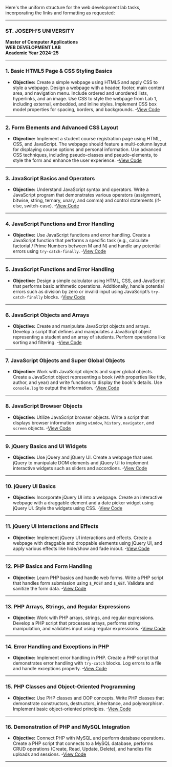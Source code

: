 Here's the uniform structure for the web development lab tasks, incorporating the links and formatting as requested:

---

### ST. JOSEPH’S UNIVERSITY  
**Master of Computer Applications**  
**WEB DEVELOPMENT LAB**  
**Academic Year 2024-25**

---

### 1. Basic HTML5 Page & CSS Styling Basics
- **Objective:** Create a simple webpage using HTML5 and apply CSS to style a webpage. Design a webpage with a header, footer, main content area, and navigation menu. Include ordered and unordered lists, hyperlinks, and an image. Use CSS to style the webpage from Lab 1, including external, embedded, and inline styles. Implement CSS box model properties for spacing, borders, and backgrounds.
-[View Code](https://github.com/smartbooty69/MCA-2024-2026/tree/main/Semester%20I/Web-PHP/Prog01)

---

### 2. Form Elements and Advanced CSS Layout
- **Objective:** Implement a student course registration page using HTML, CSS, and JavaScript. The webpage should feature a multi-column layout for displaying course options and personal information. Use advanced CSS techniques, including pseudo-classes and pseudo-elements, to style the form and enhance the user experience.
-[View Code](https://github.com/smartbooty69/MCA-2024-2026/tree/main/Semester%20I/Web-PHP/Prog02)

---

### 3. JavaScript Basics and Operators
- **Objective:** Understand JavaScript syntax and operators. Write a JavaScript program that demonstrates various operators (assignment, bitwise, string, ternary, unary, and comma) and control statements (if-else, switch-case).
-[View Code](https://github.com/smartbooty69/MCA-2024-2026/tree/main/Semester%20I/Web-PHP/Prog03)

---

### 4. JavaScript Functions and Error Handling
- **Objective:** Use JavaScript functions and error handling. Create a JavaScript function that performs a specific task (e.g., calculate factorial / Prime Numbers between M and N) and handle any potential errors using `try-catch-finally`.
-[View Code](https://github.com/smartbooty69/MCA-2024-2026/tree/main/Semester%20I/Web-PHP/Prog04)

---

### 5. JavaScript Functions and Error Handling
- **Objective:** Design a simple calculator using HTML, CSS, and JavaScript that performs basic arithmetic operations. Additionally, handle potential errors such as division by zero or invalid input using JavaScript’s `try-catch-finally` blocks.
-[View Code](https://github.com/smartbooty69/MCA-2024-2026/tree/main/Semester%20I/Web-PHP/Prog05)

---

### 6. JavaScript Objects and Arrays
- **Objective:** Create and manipulate JavaScript objects and arrays. Develop a script that defines and manipulates a JavaScript object representing a student and an array of students. Perform operations like sorting and filtering.
-[View Code](https://github.com/smartbooty69/MCA-2024-2026/tree/main/Semester%20I/Web-PHP/Prog06)

---

### 7. JavaScript Objects and Super Global Objects
- **Objective:** Work with JavaScript objects and super global objects. Create a JavaScript object representing a book (with properties like title, author, and year) and write functions to display the book's details. Use `console.log` to output the information.
-[View Code](https://github.com/smartbooty69/MCA-2024-2026/tree/main/Semester%20I/Web-PHP/Prog07)

---

### 8. JavaScript Browser Objects
- **Objective:** Utilize JavaScript browser objects. Write a script that displays browser information using `window`, `history`, `navigator`, and `screen` objects.
-[View Code](https://github.com/smartbooty69/MCA-2024-2026/tree/main/Semester%20I/Web-PHP/Prog08)

---

### 9. jQuery Basics and UI Widgets
- **Objective:** Use jQuery and jQuery UI. Create a webpage that uses jQuery to manipulate DOM elements and jQuery UI to implement interactive widgets such as sliders and accordions.
-[View Code](https://github.com/smartbooty69/MCA-2024-2026/tree/main/Semester%20I/Web-PHP/Prog09)

---

### 10. jQuery UI Basics
- **Objective:** Incorporate jQuery UI into a webpage. Create an interactive webpage with a draggable element and a date picker widget using jQuery UI. Style the widgets using CSS.
-[View Code](https://github.com/smartbooty69/MCA-2024-2026/tree/main/Semester%20I/Web-PHP/Prog10)

---

### 11. jQuery UI Interactions and Effects
- **Objective:** Implement jQuery UI interactions and effects. Create a webpage with draggable and droppable elements using jQuery UI, and apply various effects like hide/show and fade in/out.
-[View Code](https://github.com/smartbooty69/MCA-2024-2026/tree/main/Semester%20I/Web-PHP/Prog11)

---

### 12. PHP Basics and Form Handling
- **Objective:** Learn PHP basics and handle web forms. Write a PHP script that handles form submission using `$_POST` and `$_GET`. Validate and sanitize the form data.
-[View Code](https://github.com/smartbooty69/MCA-2024-2026/tree/main/Semester%20I/Web-PHP/Prog12)

---

### 13. PHP Arrays, Strings, and Regular Expressions
- **Objective:** Work with PHP arrays, strings, and regular expressions. Develop a PHP script that processes arrays, performs string manipulation, and validates input using regular expressions.
-[View Code](https://github.com/smartbooty69/MCA-2024-2026/tree/main/Semester%20I/Web-PHP/Prog13)

---

### 14. Error Handling and Exceptions in PHP
- **Objective:** Implement error handling in PHP. Create a PHP script that demonstrates error handling with `try-catch` blocks. Log errors to a file and handle exceptions properly.
-[View Code](https://github.com/smartbooty69/MCA-2024-2026/tree/main/Semester%20I/Web-PHP/Prog14)

---

### 15. PHP Classes and Object-Oriented Programming
- **Objective:** Use PHP classes and OOP concepts. Write PHP classes that demonstrate constructors, destructors, inheritance, and polymorphism. Implement basic object-oriented principles.
-[View Code](https://github.com/smartbooty69/MCA-2024-2026/tree/main/Semester%20I/Web-PHP/Prog15)

---

### 16. Demonstration of PHP and MySQL Integration
- **Objective:** Connect PHP with MySQL and perform database operations. Create a PHP script that connects to a MySQL database, performs CRUD operations (Create, Read, Update, Delete), and handles file uploads and sessions.
-[View Code](https://github.com/smartbooty69/MCA-2024-2026/tree/main/Semester%20I/Web-PHP/Prog16)

---

